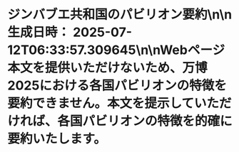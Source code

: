 # ジンバブエ共和国のパビリオン要約\n\n**生成日時：** 2025-07-12T06:33:57.309645\n\nWebページ本文を提供いただけないため、万博2025における各国パビリオンの特徴を要約できません。本文を提示していただければ、各国パビリオンの特徴を的確に要約いたします。